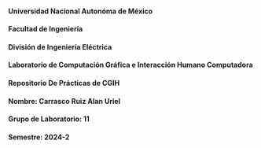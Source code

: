 #### Universidad Nacional Autonóma de México

#### Facultad de Ingeniería

#### División de Ingeniería Eléctrica

#### Laboratorio de Computación Gráfica e Interacción Humano Computadora

#### Repositorio De Prácticas de CGIH

#### Nombre: Carrasco Ruiz Alan Uriel

#### Grupo de Laboratorio: 11

#### Semestre: 2024-2

